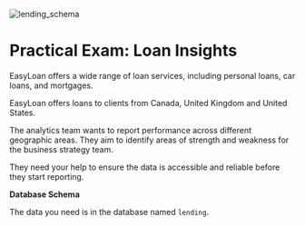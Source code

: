 ![lending_schema](https://github.com/aaggi/loan_insights/assets/159773825/1dcf7361-0ebf-4c50-8b78-be043687203e)

# Practical Exam: Loan Insights

EasyLoan offers a wide range of loan services, including personal loans, car loans, and mortgages.

EasyLoan offers loans to clients from Canada, United Kingdom and United States.

The analytics team wants to report performance across different geographic areas. They aim to identify areas of strength and weakness for the business strategy team.

They need your help to ensure the data is accessible and reliable before they start reporting.


**Database Schema**

The data you need is in the database named `lending`.
